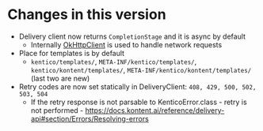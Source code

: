 # Changes in this version

* Delivery client now returns `CompletionStage` and it is async by default
  * Internally [OkHttpClient](https://square.github.io/okhttp/4.x/okhttp/okhttp3/-ok-http-client/) is used to handle network requests
* Place for templates is by default
  * `kentico/templates/`, `META-INF/kentico/templates/`, `kentico/kontent/templates/`, `META-INF/kentico/kontent/templates/` (last two are new)
* Retry codes are now set statically in DeliveryClient: `408, 429, 500, 502, 503, 504`
  * If the retry response is not parsable to KenticoError.class - retry is not performed - https://docs.kontent.ai/reference/delivery-api#section/Errors/Resolving-errors